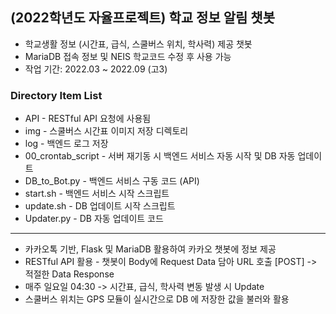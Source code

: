 ## (2022학년도 자율프로젝트) 학교 정보 알림 챗봇

* 학교생활 정보 (시간표, 급식, 스쿨버스 위치, 학사력) 제공 챗봇
* MariaDB 접속 정보 및 NEIS 학교코드 수정 후 사용 가능
* 작업 기간: 2022.03 ~ 2022.09 (고3)

### Directory Item List
* API - RESTful API 요청에 사용됨
* img - 스쿨버스 시간표 이미지 저장 디렉토리
* log - 백엔드 로그 저장
* 00_crontab_script - 서버 재기동 시 백엔드 서비스 자동 시작 및 DB 자동 업데이트
* DB_to_Bot.py - 백엔드 서비스 구동 코드 (API)
* start.sh - 백엔드 서비스 시작 스크립트
* update.sh - DB 업데이트 시작 스크립트
* Updater.py - DB 자동 업데이트 코드

---

* 카카오톡 기반, Flask 및 MariaDB 활용하여 카카오 챗봇에 정보 제공
* RESTful API 활용 - 챗봇이 Body에 Request Data 담아 URL 호출 [POST] -> 적절한 Data Response
* 매주 일요일 04:30 -> 시간표, 급식, 학사력 변동 발생 시 Update
* 스쿨버스 위치는 GPS 모듈이 실시간으로 DB 에 저장한 값을 불러와 활용
